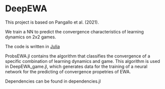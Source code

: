 # DeepEWA

This project is based on Pangallo et al. (2021).

We train a NN to predict the convergence characteristics of learning dynamics on 2x2 games.

The code is written in [Julia](https://github.com/JuliaLang/julia)

ProbsEWA.jl contains the algorithm that classifies the convergence of a specific combination of learning dynamics and game.
This algorithm is used in DeepEWA_game.jl, which generates data for the training of a neural network for the predicting of convergence propetries of EWA.

Dependencies can be found in dependencies.jl